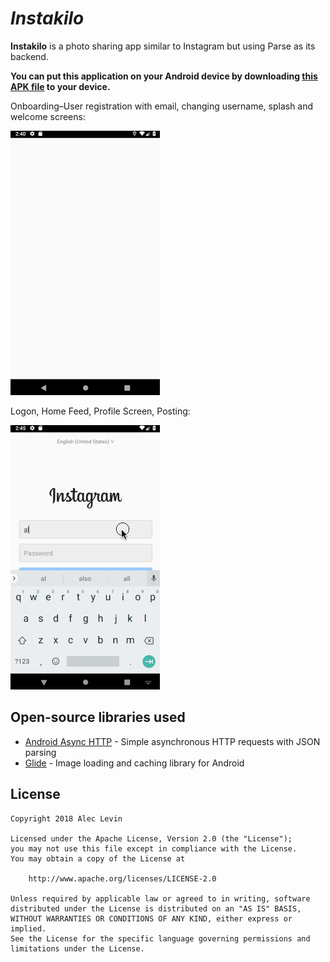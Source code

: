 #  *Instakilo*

**Instakilo** is a photo sharing app similar to Instagram but using Parse as its backend.

**You can put this application on your Android device by downloading [this APK file](https://github.com/arl505/Instakilo/blob/master/app-release-unsigned.apk) to your device.**

Onboarding–User registration with email, changing username, splash and welcome screens:

<img src='walkthrough1.gif' title='Video Walkthrough' alt='Video Walkthrough' />

Logon, Home Feed, Profile Screen, Posting:

<img src='walkthrough2.gif' title='Video Walkthrough' alt='Video Walkthrough' />

## Open-source libraries used

- [Android Async HTTP](https://github.com/loopj/android-async-http) - Simple asynchronous HTTP requests with JSON parsing
- [Glide](https://github.com/bumptech/glide) - Image loading and caching library for Android

## License

    Copyright 2018 Alec Levin

    Licensed under the Apache License, Version 2.0 (the "License");
    you may not use this file except in compliance with the License.
    You may obtain a copy of the License at

        http://www.apache.org/licenses/LICENSE-2.0

    Unless required by applicable law or agreed to in writing, software
    distributed under the License is distributed on an "AS IS" BASIS,
    WITHOUT WARRANTIES OR CONDITIONS OF ANY KIND, either express or implied.
    See the License for the specific language governing permissions and
    limitations under the License.
